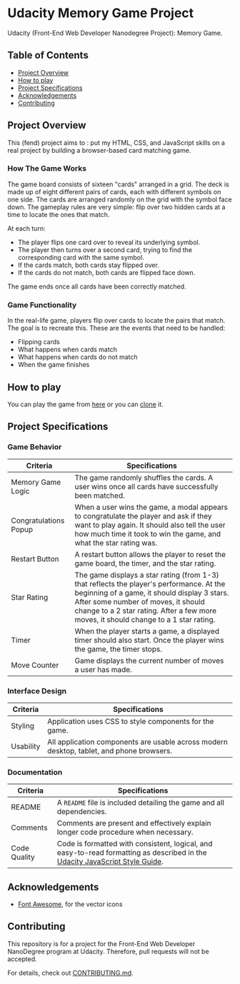 # Udacity Memory Game Project

Udacity (Front-End Web Developer Nanodegree Project): Memory Game.

## Table of Contents

* [Project Overview](#project-overview)
* [How to play](#How-to-play)
* [Project Specifications](#project-specifications)
* [Acknowledgements](#acknowledgements)
* [Contributing](#contributing)

## Project Overview

This (fend) project aims to :
put my HTML, CSS, and JavaScript skills on a real project
by building a browser-based card matching game.

### How The Game Works

The game board consists of sixteen "cards" arranged in a grid. The deck is made up of eight different pairs of cards, each with different symbols on one side. The cards are arranged randomly on the grid with the symbol face down. The gameplay rules are very simple: flip over two hidden cards at a time to locate the ones that match.

At each turn:
-   The player flips one card over to reveal its underlying symbol.
-   The player then turns over a second card, trying to find the corresponding card with the same symbol.
-   If the cards match, both cards stay flipped over.
-   If the cards do not match, both cards are flipped face down.

The game ends once all cards have been correctly matched.

### Game Functionality

In the real-life game, players flip over cards to locate the pairs that match. The goal is to recreate this. These are the events that need to be handled:
-   Flipping cards
-   What happens when cards match
-   What happens when cards do not match
-   When the game finishes

## How to play

You can play the game from [here](https://prarora98.github.io/Udacity_Memory-game/)
or you can [clone](https://github.com/prarora98/Udacity_Memory-game) it.

## Project Specifications

### Game Behavior

| Criteria              | Specifications    |
| --------------------- | ----------------- |
| Memory Game Logic     | The game randomly shuffles the cards. A user wins once all cards have successfully been matched. |
| Congratulations Popup | When a user wins the game, a modal appears to congratulate the player and ask if they want to play again. It should also tell the user how much time it took to win the game, and what the star rating was. |
| Restart Button        | A restart button allows the player to reset the game board, the timer, and the star rating. |
| Star Rating           | The game displays a star rating (from 1-3) that reflects the player's performance. At the beginning of a game, it should display 3 stars. After some number of moves, it should change to a 2 star rating. After a few more moves, it should change to a 1 star rating. |
| Timer                 | When the player starts a game, a displayed timer should also start. Once the player wins the game, the timer stops. |
| Move Counter          | Game displays the current number of moves a user has made. |

### Interface Design

| Criteria              | Specifications    |
| --------------------- | ----------------- |
| Styling               | Application uses CSS to style components for the game. |
| Usability             | All application components are usable across modern desktop, tablet, and phone browsers. |

### Documentation

| Criteria              | Specifications    |
| --------------------- | ----------------- |
| README                | A `README` file is included detailing the game and all dependencies. |
| Comments              | Comments are present and effectively explain longer code procedure when necessary. |
| Code Quality          | Code is formatted with consistent, logical, and easy-to-read formatting as described in the [Udacity JavaScript Style Guide](http://udacity.github.io/frontend-nanodegree-styleguide/javascript.html). |

## Acknowledgements
-   [Font Awesome](https://fontawesome.com/), for the vector icons

## Contributing

This repository is for a project for the Front-End Web Developer NanoDegree program at Udacity. Therefore, pull requests will not be accepted.

For details, check out [CONTRIBUTING.md](CONTRIBUTING.md).
